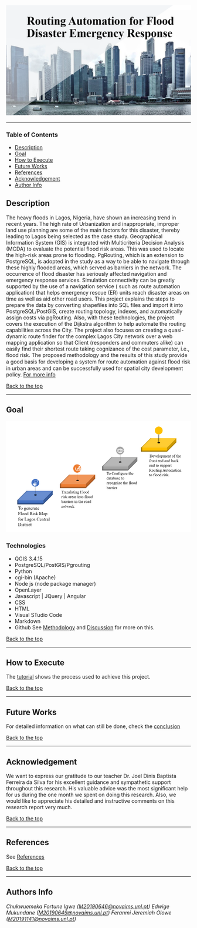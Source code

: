 ![Project Image](image/prj.png)
________
### Table of Contents
- [Description](#description)
- [Goal](#goal)
- [How to Execute](#how-to-execute)
- [Future Works](#future-works)
- [References](#References)
- [Acknowledgement](#acknowledgement)
- [Author Info](#author-info)

## Description
The heavy floods in Lagos, Nigeria, have shown an increasing trend in recent years. The high rate of Urbanization and inappropriate, improper land use planning are some of the main factors for this disaster, thereby leading to Lagos being selected as the case study. Geographical Information System (GIS) is integrated with Multicriteria Decision Analysis (MCDA) to evaluate the potential flood risk areas. This was used to locate the high-risk areas prone to flooding. PgRouting, which is an extension to PostgreSQL, is adopted in the study as a way to be able to navigate through these highly flooded areas, which served as barriers in the network. The occurrence of flood disaster has seriously affected navigation and emergency response services. Simulation connectivity can be greatly supported by the use of a navigation service ( such as route automation application) that helps emergency rescue (ER) units reach disaster areas on time as well as aid other road users. This project explains the steps to prepare the data by converting shapefiles into SQL files and import it into PostgreSQL/PostGIS, create routing topology, indexes, and automatically assign costs via pgRouting. Also, with these technologies, the project covers the execution of the Dijkstra algorithm to help automate the routing capabilities across the City. The project also focuses on creating a quasi-dynamic route finder for the complex Lagos City network over a web mapping application so that Client (responders and commuters alike) can easily find their shortest route taking cognizance of the cost parameter, i.e., flood risk. The proposed methodology and the results of this study provide a good basis for developing a system for route automation against ﬂood risk in urban areas and can be successfully used for spatial city development policy. [For more info](docs/Introduction.md)

[Back to the top](#table-of-contents)
________

## Goal
![Objectives](image/objectives.png)

### Technologies
- QGIS 3.4.15
- PostgreSQL/PostGIS/Pgrouting
- Python
- cgi-bin (Apache)
- Node js (node package manager)
- OpenLayer
- Javascript | JQuery | Angular
- CSS
- HTML
- Visual STudio Code
- Markdown
- Github
See [Methodology](docs/Methodology.md) and [Discussion](docs/Result_Discussion.md) for more on this.

[Back to the top](#table-of-contents)
__________

## How to Execute
The [tutorial](docs/Tutorial.md) shows the process used to achieve this project.

[Back to the top](#table-of-contents)
__________

## Future Works
For detailed information on what can still be done, check the [conclusion](docs/Conclusion.md)

[Back to the top](#table-of-contents)
__________

## Acknowledgement
We want to express our gratitude to our teacher Dr. Joel Dinis Baptista Ferreira da Silva for his excellent guidance and sympathetic support throughout this research. His valuable advice was the most significant help for us during the one month we spent on doing this research. Also, we would like to appreciate his detailed and instructive comments on this research report very much.

[Back to the top](#table-of-contents)
___________

## References
See [References](docs/References.md)

[Back to the top](#table-of-contents)
__________

## Authors Info
*Chukwuemeka Fortune Igwe (M20190646@novaims.unl.pt)*
*Edwige Mukundane (M20190649@novaims.unl.pt)*
*Feranmi Jeremiah Olowe (M20191141@novaims.unl.pt)*